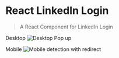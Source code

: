 # React LinkedIn Login

> A React Component for LinkedIn Login

Desktop
![Desktop Pop up](https://gph.is/g/4zgNr2v)

Mobile
![Mobile detection with redirect](https://gph.is/g/aNWPmlP)
